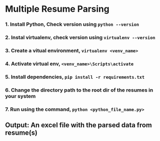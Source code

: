 # Multiple Resume Parsing

### 1. Install Python, Check version using `python --version`

### 2. Instal virtualenv, check version using `virtualenv --version`

### 3. Create a vitual environment, `virtualenv <venv_name>`
### 4. Activate virtual env, `<venv_name>\Scripts\activate`

### 5. Install dependencies, `pip install -r requirements.txt`

### 6. Change the directory path to the root dir of the resumes in your system

### 7. Run using the command, `python <python_file_name.py>`


## Output: An excel file with the parsed data from resume(s) 

